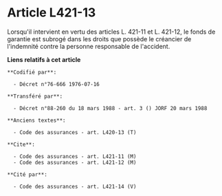# Article L421-13

Lorsqu'il intervient en vertu des articles L. 421-11 et L. 421-12, le fonds de garantie est subrogé dans les droits que
possède le créancier de l'indemnité contre la personne responsable de l'accident.

**Liens relatifs à cet article**

	**Codifié par**:

	  - Décret n°76-666 1976-07-16

	**Transféré par**:

	  - Décret n°88-260 du 18 mars 1988 - art. 3 () JORF 20 mars 1988

	**Anciens textes**:

	  - Code des assurances - art. L420-13 (T)

	**Cite**:

	  - Code des assurances - art. L421-11 (M)
	  - Code des assurances - art. L421-12 (M)

	**Cité par**:

	  - Code des assurances - art. L421-14 (V)
